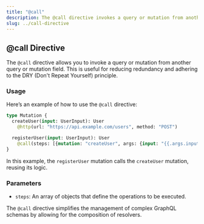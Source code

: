```yaml
---
title: "@call"
description: The @call directive invokes a query or mutation from another query or mutation field.
slug: ../call-directive
---
```


## @call Directive

The `@call` directive allows you to invoke a query or mutation from another query or mutation field. This is useful for reducing redundancy and adhering to the DRY (Don't Repeat Yourself) principle.

### Usage

Here’s an example of how to use the `@call` directive:

```graphql
type Mutation {
  createUser(input: UserInput): User
    @http(url: "https://api.example.com/users", method: "POST")

  registerUser(input: UserInput): User
    @call(steps: [{mutation: "createUser", args: {input: "{{.args.input}}"}}])
}
```

In this example, the `registerUser` mutation calls the `createUser` mutation, reusing its logic.

### Parameters

- `steps`: An array of objects that define the operations to be executed.

The `@call` directive simplifies the management of complex GraphQL schemas by allowing for the composition of resolvers.
